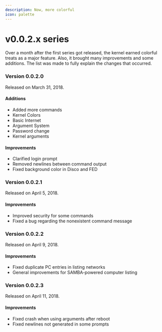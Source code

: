 ```yaml
---
description: Now, more colorful
icon: palette
---
```


# v0.0.2.x series

Over a month after the first series got released, the kernel earned colorful treats as a major feature. Also, it brought many improvements and some additions. The list was made to fully explain the changes that occurred.

### Version 0.0.2.0

Released on March 31, 2018.

#### Additions

* Added more commands
* Kernel Colors
* Basic Internet
* Argument System
* Password change
* Kernel arguments

#### Improvements

* Clarified login prompt
* Removed newlines between command output
* Fixed background color in Disco and FED

### Version 0.0.2.1

Released on April 5, 2018.

#### Improvements

* Improved security for some commands
* Fixed a bug regarding the nonexistent command message

### Version 0.0.2.2

Released on April 9, 2018.

#### Improvements

* Fixed duplicate PC entries in listing networks
* General improvements for SAMBA-powered computer listing

### Version 0.0.2.3

Released on April 11, 2018.

#### Improvements

* Fixed crash when using arguments after reboot
* Fixed newlines not generated in some prompts
